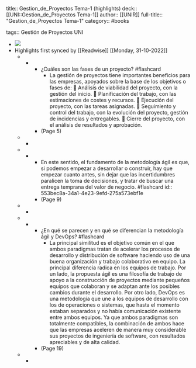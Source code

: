 title:: Gestion_de_Proyectos Tema-1 (highlights)
deck:: [[UNI::Gestion_de_Proyectos Tema-1]]
author:: [[UNIR]]
full-title:: "Gestion_de_Proyectos Tema-1"
category:: #books

tags:: Gestión de Proyectos UNI

- ![](https://readwise-assets.s3.amazonaws.com/media/uploaded_book_covers/profile_22942/6b07b978-33cd-43b7-989e-c7b85369b95e.jpg)
- Highlights first synced by [[Readwise]] [[Monday, 31-10-2022]]
	- -
		- ¿Cuáles son las fases de un proyecto? #flashcard
			- La gestión de proyectos tiene importantes beneficios para las empresas, apoyados sobre la base de los objetivos o fases de:   Análisis de viabilidad del proyecto, con la gestión del inicio.   Planificación del trabajo, con las estimaciones de costes y recursos.   Ejecución del proyecto, con las tareas asignadas.   Seguimiento  y  control  del  trabajo,  con  la  evolución  del  proyecto,  gestión  de incidencias y entregables.   Cierre del proyecto, con el análisis de resultados y aprobación.
		- (Page 5)
	- -
	- -
		- En este sentido, el fundamento de la metodología ágil es que, si podemos empezar a desarrollar  o  construir,  hay  que  empezar  cuanto  antes,  sin  dejar  que las incertidumbres  paralicen  la  toma  de  decisiones,  y  tratar  de  buscar  una  entrega temprana del valor de negocio. #flashcard
		  id:: 553bec8a-34a1-4e23-9efd-275a573ebf1e
		- (Page 9)
	- -
	- -
		- ¿En qué se parecen y en qué se diferencian la metodología ágil y DevOps? #flashcard
			- La principal similitud es el objetivo común en el que ambos paradigmas tratan de acelerar los procesos de desarrollo y distribución de software haciendo uso de una buena organización y trabajo colaborativo en equipo. La principal diferencia radica en los equipos de trabajo. Por un lado, la propuesta ágil  es  una  filosofía  de  trabajo  de  apoyo  a  la  construcción  de  proyectos  mediante pequeños equipos que colaboran y se adaptan ante los posibles cambios durante el desarrollo.  Por  otro  lado,  DevOps  es  una  metodología  que  une  a  los  equipos  de desarrollo  con  los  de  operaciones  o  sistemas,  que  hasta  el  momento  estaban separados y no había comunicación existente entre ambos equipos. Ya que ambos paradigmas son totalmente compatibles,  la combinación de  ambos hace  que  las  empresas  aceleren  de  manera  muy  considerable  sus  proyectos  de ingeniería de software, con resultados apreciables y de alta calidad.
		- (Page 19)
	- -
